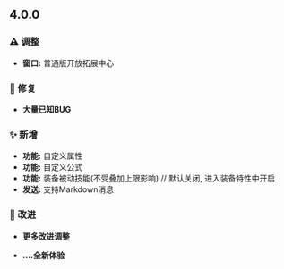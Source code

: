 <!-- 
### ✨ Features
### 🐛 Bug Fixes
### 🚀 Performance Improvements 
### ↩️ Reverts
### ⚠️ Breaking Changes
-->

## 4.0.0 <Badge text="alpha"/>

### ⚠️ 调整
- **窗口:** 普通版开放拓展中心

### 🐛 修复
- **大量已知BUG**

### ✨ 新增

- **功能:** 自定义属性
- **功能:** 自定义公式
- **功能:** 装备被动技能(不受叠加上限影响)  // 默认关闭, 进入装备特性中开启
- **发送:** 支持Markdown消息

### 🚀 改进
- **更多改进调整**

- **....全新体验**